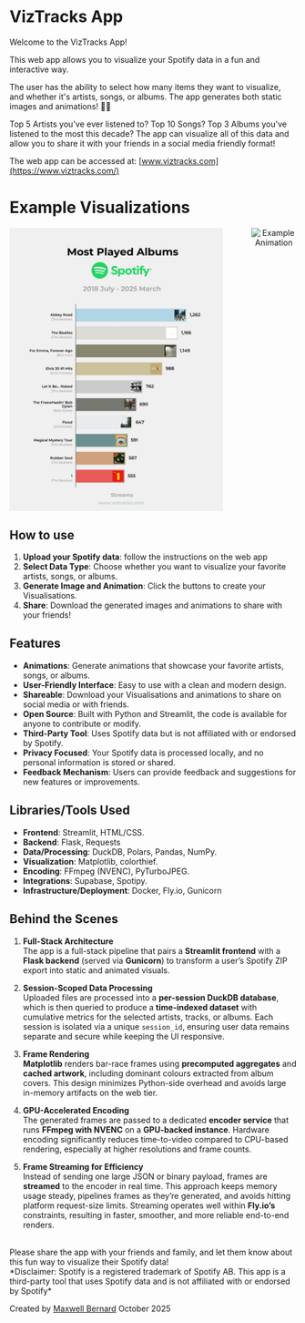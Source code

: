# VizTracks App
Welcome to the VizTracks App!

This web app allows you to visualize your Spotify data in a fun and interactive way.

The user has the ability to select how many items they want to visualize, and whether it's artists, songs, or albums. The app generates both static images and animations! 🎵🎵

Top 5 Artists you've ever listened to? Top 10 Songs? Top 3 Albums you've listened to the most this decade? The app can visualize all of this data and allow you to share it with your friends in a social media friendly format! 

The web app can be accessed at: [www.viztracks.com](https://www.viztracks.com/)

# Example Visualizations

<p align="center" style="display: flex; justify-content: center; gap: 50px;">
    <img src="./assets/visuals/album_name_Streams_visual_max.jpg" alt="Example Visualization 1" width="375">
    <img src="./assets/visuals/artist_name_Streams_animation.gif" alt="Example Animation" width="375">
</p>

## How to use
1. **Upload your Spotify data**: follow the instructions on the web app
2. **Select Data Type**: Choose whether you want to visualize your favorite artists, songs, or albums.
3. **Generate Image and Animation**: Click the buttons to create your Visualisations.
4. **Share**: Download the generated images and animations to share with your friends!



## Features
- **Animations**: Generate animations that showcase your favorite artists, songs, or albums.
- **User-Friendly Interface**: Easy to use with a clean and modern design.
- **Shareable**: Download your Visualisations and animations to share on social media or with friends.
- **Open Source**: Built with Python and Streamlit, the code is available for anyone to contribute or modify.
- **Third-Party Tool**: Uses Spotify data but is not affiliated with or endorsed by Spotify.
- **Privacy Focused**: Your Spotify data is processed locally, and no personal information is stored or shared.
- **Feedback Mechanism**: Users can provide feedback and suggestions for new features or improvements.

## Libraries/Tools Used
- **Frontend**: Streamlit, HTML/CSS.
- **Backend**: Flask, Requests
- **Data/Processing**: DuckDB, Polars, Pandas, NumPy.
- **Visualization**: Matplotlib, colorthief.
- **Encoding**: FFmpeg (NVENC), PyTurboJPEG.
- **Integrations**: Supabase, Spotipy.
- **Infrastructure/Deployment**: Docker, Fly.io, Gunicorn

## Behind the Scenes

1. **Full-Stack Architecture**  
   The app is a full-stack pipeline that pairs a **Streamlit frontend** with a **Flask backend** (served via **Gunicorn**) to transform a user’s Spotify ZIP export into static and animated visuals.  

2. **Session-Scoped Data Processing**  
   Uploaded files are processed into a **per-session DuckDB database**, which is then queried to produce a **time-indexed dataset** with cumulative metrics for the selected artists, tracks, or albums. Each session is isolated via a unique `session_id`, ensuring user data remains separate and secure while keeping the UI responsive.  

3. **Frame Rendering**  
   **Matplotlib** renders bar-race frames using **precomputed aggregates** and **cached artwork**, including dominant colours extracted from album covers. This design minimizes Python-side overhead and avoids large in-memory artifacts on the web tier.  

4. **GPU-Accelerated Encoding**  
   The generated frames are passed to a dedicated **encoder service** that runs **FFmpeg with NVENC** on a **GPU-backed instance**. Hardware encoding significantly reduces time-to-video compared to CPU-based rendering, especially at higher resolutions and frame counts.  

5. **Frame Streaming for Efficiency**  
   Instead of sending one large JSON or binary payload, frames are **streamed** to the encoder in real time. This approach keeps memory usage steady, pipelines frames as they’re generated, and avoids hitting platform request-size limits. Streaming operates well within **Fly.io’s** constraints, resulting in faster, smoother, and more reliable end-to-end renders.  

<br>
Please share the app with your friends and family, and let them know about this fun way to visualize their Spotify data!

<br>
*Disclaimer: Spotify is a registered trademark of Spotify AB. This app is a third-party tool that uses Spotify data and is not affiliated with or endorsed by Spotify*

<br>

Created by [Maxwell Bernard](https://github.com/maxwell-bernard)
October 2025
